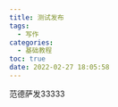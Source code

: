 ```yaml
---
title: 测试发布
tags:
  - 写作
categories:
  - 基础教程
toc: true
date: 2022-02-27 18:05:58
---
```


范德萨发33333